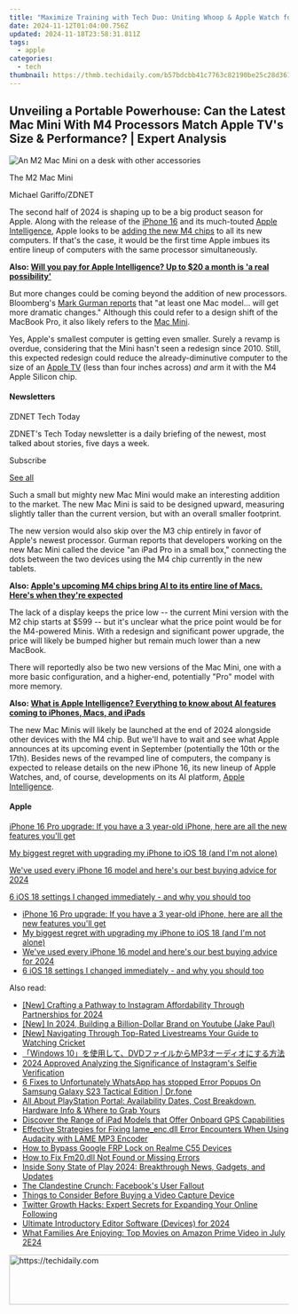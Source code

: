 ```yaml
---
title: "Maximize Training with Tech Duo: Uniting Whoop & Apple Watch for Peak Athlete Performance | Expert Analysis"
date: 2024-11-12T01:04:00.756Z
updated: 2024-11-18T23:58:31.811Z
tags:
  - apple
categories:
  - tech
thumbnail: https://thmb.techidaily.com/b57bdcbb41c7763c82190be25c28d361f666df5033d9cd0a341320bf7b8e56fa.jpg
---
```


## Unveiling a Portable Powerhouse: Can the Latest Mac Mini With M4 Processors Match Apple TV's Size & Performance? | Expert Analysis

![An M2 Mac Mini on a desk with other accessories](https://www.zdnet.com/a/img/resize/861f02b01db9439009ec3f0eaa0119e8a8187016/2023/02/10/7ffee409-d4d5-4408-af39-6784685c87ff/m2-mac-mini-review-hero.jpg?auto=webp&width=1280)

The M2 Mac Mini

Michael Gariffo/ZDNET

The second half of 2024 is shaping up to be a big product season for Apple. Along with the release of the [iPhone 16](https://www.zdnet.com/article/i-upgrade-my-iphone-every-year-but-the-iphone-16-worries-me-heres-why/) and its much-touted [Apple Intelligence](https://www.zdnet.com/article/what-is-apple-intelligence-everything-to-know-about-ai-features-coming-to-iphones-macs-and-ipads/), Apple looks to be [adding the new M4 chips](https://www.zdnet.com/article/apples-upcoming-m4-chips-bring-ai-to-its-entire-line-of-macs-heres-when-theyre-expected/) to all its new computers. If that's the case, it would be the first time Apple imbues its entire lineup of computers with the same processor simultaneously. 

**Also: [Will you pay for Apple Intelligence? Up to $20 a month is 'a real possibility'](https://www.zdnet.com/article/will-you-pay-for-apple-intelligence-up-to-20-a-month-is-a-real-possibility/)**

But more changes could be coming beyond the addition of new processors. Bloomberg's [Mark Gurman reports](https://www.bloomberg.com/news/articles/2024-08-08/mac-mini-m4-apple-plans-to-release-smallest-desktop-computer-yet) that "at least one Mac model... will get more dramatic changes." Although this could refer to a design shift of the MacBook Pro, it also likely refers to the [Mac Mini](https://www.zdnet.com/article/apple-mac-mini-2023-review/).

Yes, Apple's smallest computer is getting even smaller. Surely a revamp is overdue, considering that the Mini hasn't seen a redesign since 2010\. Still, this expected redesign could reduce the already-diminutive computer to the size of an [Apple TV](https://www.zdnet.com/home-and-office/home-entertainment/apple-tv-4k-review-apple-is-finally-selling-more-for-less/) (less than four inches across) _and_ arm it with the M4 Apple Silicon chip. 

#### Newsletters

ZDNET Tech Today

ZDNET's Tech Today newsletter is a daily briefing of the newest, most talked about stories, five days a week.

 Subscribe

[See all](https://www.zdnet.com/newsletters/)

Such a small but mighty new Mac Mini would make an interesting addition to the market. The new Mac Mini is said to be designed upward, measuring slightly taller than the current version, but with an overall smaller footprint. 

The new version would also skip over the M3 chip entirely in favor of Apple's newest processor. Gurman reports that developers working on the new Mac Mini called the device "an iPad Pro in a small box," connecting the dots between the two devices using the M4 chip currently in the new tablets.

**Also: [Apple's upcoming M4 chips bring AI to its entire line of Macs. Here's when they're expected](https://www.zdnet.com/article/apples-upcoming-m4-chips-bring-ai-to-its-entire-line-of-macs-heres-when-theyre-expected/)**

The lack of a display keeps the price low -- the current Mini version with the M2 chip starts at $599 -- but it's unclear what the price point would be for the M4-powered Minis. With a redesign and significant power upgrade, the price will likely be bumped higher but remain much lower than a new MacBook. 

There will reportedly also be two new versions of the Mac Mini, one with a more basic configuration, and a higher-end, potentially "Pro" model with more memory.

**Also: [What is Apple Intelligence? Everything to know about AI features coming to iPhones, Macs, and iPads](https://www.zdnet.com/article/what-is-apple-intelligence-everything-to-know-about-ai-features-coming-to-iphones-macs-and-ipads/)**

The new Mac Minis will likely be launched at the end of 2024 alongside other devices with the M4 chip. But we'll have to wait and see what Apple announces at its upcoming event in September (potentially the 10th or the 17th). Besides news of the revamped line of computers, the company is expected to release details on the new iPhone 16, its new lineup of Apple Watches, and, of course, developments on its AI platform, [Apple Intelligence](https://www.zdnet.com/article/what-is-apple-intelligence-everything-to-know-about-ai-features-coming-to-iphones-macs-and-ipads/). 

#### Apple

[iPhone 16 Pro upgrade: If you have a 3 year-old iPhone, here are all the new features you'll get](https://www.zdnet.com/article/iphone-16-pro-and-pro-max-hands-on/ "iPhone 16 Pro upgrade: If you have a 3 year-old iPhone, here are all the new features you'll get")

[My biggest regret with upgrading my iPhone to iOS 18 (and I'm not alone)](https://www.zdnet.com/article/my-biggest-regret-with-upgrading-my-iphone-to-ios-18-and-im-not-alone/ "My biggest regret with upgrading my iPhone to iOS 18 (and I'm not alone)")

[We've used every iPhone 16 model and here's our best buying advice for 2024](https://www.zdnet.com/article/iphone-16-pro-max-buying-advice-2024/ "We've used every iPhone 16 model and here's our best buying advice for 2024")

[6 iOS 18 settings I changed immediately - and why you should too](https://www.zdnet.com/article/6-ios-18-settings-i-changed-immediately-and-why-you-should-too/ "6 iOS 18 settings I changed immediately - and why you should too")

* [iPhone 16 Pro upgrade: If you have a 3 year-old iPhone, here are all the new features you'll get](https://www.zdnet.com/article/iphone-16-pro-and-pro-max-hands-on/ "iPhone 16 Pro upgrade: If you have a 3 year-old iPhone, here are all the new features you'll get")
* [My biggest regret with upgrading my iPhone to iOS 18 (and I'm not alone)](https://www.zdnet.com/article/my-biggest-regret-with-upgrading-my-iphone-to-ios-18-and-im-not-alone/ "My biggest regret with upgrading my iPhone to iOS 18 (and I'm not alone)")
* [We've used every iPhone 16 model and here's our best buying advice for 2024](https://www.zdnet.com/article/iphone-16-pro-max-buying-advice-2024/ "We've used every iPhone 16 model and here's our best buying advice for 2024")
* [6 iOS 18 settings I changed immediately - and why you should too](https://www.zdnet.com/article/6-ios-18-settings-i-changed-immediately-and-why-you-should-too/ "6 iOS 18 settings I changed immediately - and why you should too")

<ins class="adsbygoogle"
     style="display:block"
     data-ad-format="autorelaxed"
     data-ad-client="ca-pub-7571918770474297"
     data-ad-slot="1223367746"></ins>

<ins class="adsbygoogle"
     style="display:block"
     data-ad-client="ca-pub-7571918770474297"
     data-ad-slot="8358498916"
     data-ad-format="auto"
     data-full-width-responsive="true"></ins>

<span class="atpl-alsoreadstyle">Also read:</span>
<div><ul>
<li><a href="https://instagram-video-files.techidaily.com/new-crafting-a-pathway-to-instagram-affordability-through-partnerships-for-2024/"><u>[New] Crafting a Pathway to Instagram Affordability Through Partnerships for 2024</u></a></li>
<li><a href="https://youtube-data.techidaily.com/n-2024-building-a-billion-dollar-brand-on-youtube-jake-paul/"><u>[New] In 2024, Building a Billion-Dollar Brand on Youtube (Jake Paul)</u></a></li>
<li><a href="https://extra-skills.techidaily.com/new-navigating-through-top-rated-livestreams-your-guide-to-watching-cricket/"><u>[New] Navigating Through Top-Rated Livestreams Your Guide to Watching Cricket</u></a></li>
<li><a href="https://solve-news.techidaily.com/1726027700300-windows-10dvdmp3/"><u>「Windows 10」を使用して、DVDファイルからMP3オーディオにする方法</u></a></li>
<li><a href="https://instagram-videos.techidaily.com/2024-approved-analyzing-the-significance-of-instagrams-selfie-verification/"><u>2024 Approved Analyzing the Significance of Instagram's Selfie Verification</u></a></li>
<li><a href="https://howto.techidaily.com/6-fixes-to-unfortunately-whatsapp-has-stopped-error-popups-on-samsung-galaxy-s23-tactical-edition-drfone-by-drfone-fix-android-problems-fix-android-problems/"><u>6 Fixes to Unfortunately WhatsApp has stopped Error Popups On Samsung Galaxy S23 Tactical Edition | Dr.fone</u></a></li>
<li><a href="https://techtrends.techidaily.com/all-about-playstation-portal-availability-dates-cost-breakdown-hardware-info-and-where-to-grab-yours/"><u>All About PlayStation Portal: Availability Dates, Cost Breakdown, Hardware Info & Where to Grab Yours</u></a></li>
<li><a href="https://techtrends.techidaily.com/discover-the-range-of-ipad-models-that-offer-onboard-gps-capabilities/"><u>Discover the Range of iPad Models that Offer Onboard GPS Capabilities</u></a></li>
<li><a href="https://techtrends.techidaily.com/effective-strategies-for-fixing-lameencdll-error-encounters-when-using-audacity-with-lame-mp3-encoder/"><u>Effective Strategies for Fixing lame_enc.dll Error Encounters When Using Audacity with LAME MP3 Encoder</u></a></li>
<li><a href="https://android-frp.techidaily.com/how-to-bypass-google-frp-lock-on-realme-c55-devices-by-drfone-android/"><u>How to Bypass Google FRP Lock on Realme C55 Devices</u></a></li>
<li><a href="https://techtrends.techidaily.com/how-to-fix-fm20dll-not-found-or-missing-errors/"><u>How to Fix Fm20.dll Not Found or Missing Errors</u></a></li>
<li><a href="https://techtrends.techidaily.com/inside-sony-state-of-play-2024-breakthrough-news-gadgets-and-updates/"><u>Inside Sony State of Play 2024: Breakthrough News, Gadgets, and Updates</u></a></li>
<li><a href="https://facebook.techidaily.com/the-clandestine-crunch-facebooks-user-fallout/"><u>The Clandestine Crunch: Facebook's User Fallout</u></a></li>
<li><a href="https://techtrends.techidaily.com/things-to-consider-before-buying-a-video-capture-device/"><u>Things to Consider Before Buying a Video Capture Device</u></a></li>
<li><a href="https://techtrends.techidaily.com/twitter-growth-hacks-expert-secrets-for-expanding-your-online-following/"><u>Twitter Growth Hacks: Expert Secrets for Expanding Your Online Following</u></a></li>
<li><a href="https://some-guidance.techidaily.com/ultimate-introductory-editor-software-devices-for-2024/"><u>Ultimate Introductory Editor Software (Devices) for 2024</u></a></li>
<li><a href="https://techtrends.techidaily.com/what-families-are-enjoying-top-movies-on-amazon-prime-video-in-july-2e24/"><u>What Families Are Enjoying: Top Movies on Amazon Prime Video in July 2E24</u></a></li>
</ul></div>

<!-- affiliate ads begin -->
<a href="https://appsumo.8odi.net/c/5597632/2049369/7443" target="_top" id="2049369">
  <img src="//a.impactradius-go.com/display-ad/7443-2049369" border="0" alt="https://techidaily.com" width="728" height="90"/>
</a>
<img height="0" width="0" src="https://appsumo.8odi.net/i/5597632/2049369/7443" style="position:absolute;visibility:hidden;" border="0" />
<!-- affiliate ads end -->

